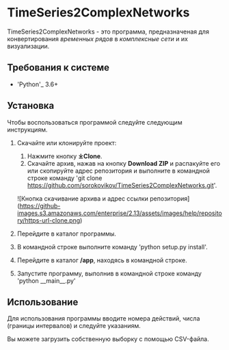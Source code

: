TimeSeries2ComplexNetworks
==========================
TimeSeries2ComplexNetworks - это программа, предназначеная для конвертирования 
*временных рядов* в *комплексные сети* и их визуализации.

Требования к системе
-----------------------
* 'Python'_ 3.6+

Установка
---------
Чтобы воспользоваться программой следуйте следующим инструкциям.
1. Скачайте или клонируйте проект:
    1. Нажмите кнопку **⤓Clone**.
    2. Скачайте архив, нажав на кнопку **Download ZIP** и распакуйте его или
    скопируйте адрес репозитория и выполните в командной строке команду 
    'git clone https://github.com/sorokovikov/TimeSeries2ComplexNetworks.git'.
    
    ![Кнопка скачивание архива и адрес ссылки репозитория]
    (https://github-images.s3.amazonaws.com/enterprise/2.13/assets/images/help/repository/https-url-clone.png)
    
2. Перейдите в каталог программы.
3. В командной строке выполните команду 'python setup.py install'.
4. Перейдите в каталог **/app**, находясь в командной строке.
5. Запустите программу, выполнив в командной строке команду 'python \_\_main\_\_.py'

Использование
-------------
Для использования программы вводите номера действий, числа (границы интервалов) и 
следуйте указаниям.

Вы можете загрузить собственную выборку с помощью CSV-файла.